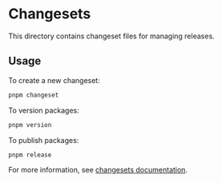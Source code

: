 # Changesets

This directory contains changeset files for managing releases.

## Usage

To create a new changeset:
```bash
pnpm changeset
```

To version packages:
```bash
pnpm version
```

To publish packages:
```bash
pnpm release
```

For more information, see [changesets documentation](https://github.com/changesets/changesets).